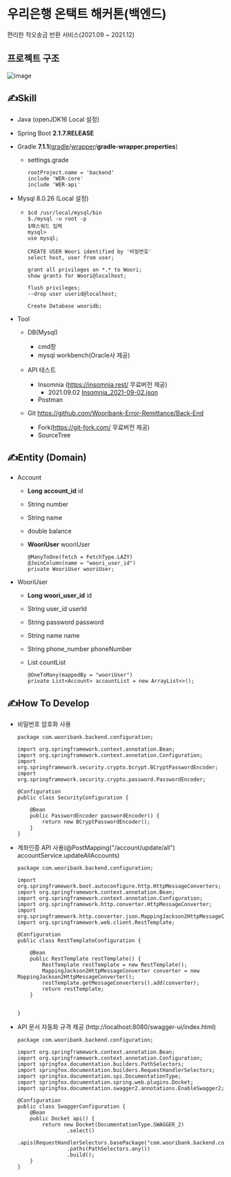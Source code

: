 # 우리은행 온택트 해커톤(백엔드)

편리한 착오송금 반환 서비스(2021.09 ~ 2021.12)

## 프로젝트 구조

![image](https://user-images.githubusercontent.com/71204049/135059863-5a7fe359-b1e4-4f46-ae53-86879bb62306.png)


## ✍Skill

- Java (openJDK16 Local 설정)

- Spring Boot **2.1.7.RELEASE**

- Gradle **7.1.1**([gradle](https://github.com/brightest-ko/springboot-webservice/tree/master/gradle)/[wrapper](https://github.com/brightest-ko/springboot-webservice/tree/master/gradle/wrapper)/**gradle-wrapper.properties**)

  - settings.grade

    ```
    rootProject.name = 'backend'
    include 'WER-core'
    include 'WER-api'
    ```

- Mysql 8.0.26 (Local 설정)

  - ```
    $cd /usr/local/mysql/bin
    $./mysql -u root -p
    $패스워드 입력
    mysql>
    use mysql;
    
    CREATE USER Woori identified by '비밀번호'
    select host, user from user;
    
    grant all privileges on *.* to Woori;
    show grants for Woori@localhost;
    
    flush privileges;
    --drop user userid@localhost;
    
    Create Database wooridb;
    ```

- Tool

  - DB(Mysql)

    - cmd창
    - mysql workbench(Oracle사 제공)

  - API 테스트

    - Insomnia (https://insomnia.rest/ 무료버전 제공)
      - 2021.09.02  [Insomnia_2021-09-02.json](../Desktop/Insomnia_2021-09-02.json) 
    - Postman

  - Git https://github.com/Wooribank-Error-Remittance/Back-End

    - Fork(https://git-fork.com/ 무료버전 제공)
    - SourceTree

    

## ✍Entity (Domain)

- Account
  
  - **Long account_id** id
    
  - String number
    
  - String name
    
  - double balance
    
  - **WooriUser** wooriUser
    
    ```
    @ManyToOne(fetch = FetchType.LAZY)
    @JoinColumn(name = "woori_user_id")
    private WooriUser wooriUser;
    ```
  
- WooriUser
  - **Long woori_user_id** id

  - String user_id userId

  - String password password

  - String name name

  - String phone_number phoneNumber

  - List<Account> countList

    ```
    @OneToMany(mappedBy = "wooriUser")
    private List<Account> accountList = new ArrayList<>();
    ```

  

## ✍How To Develop

- 비밀번호 암호화 사용

  ```
  package com.wooribank.backend.configuration;
  
  import org.springframework.context.annotation.Bean;
  import org.springframework.context.annotation.Configuration;
  import org.springframework.security.crypto.bcrypt.BCryptPasswordEncoder;
  import org.springframework.security.crypto.password.PasswordEncoder;
  
  @Configuration
  public class SecurityConfiguration {
  
      @Bean
      public PasswordEncoder passwordEncoder() {
          return new BCryptPasswordEncoder();
      }
  }
  ```

- 계좌인증 API 사용(@PostMapping("/account/update/all") accountService.updateAllAccounts)

  ```
  package com.wooribank.backend.configuration;
  
  import org.springframework.boot.autoconfigure.http.HttpMessageConverters;
  import org.springframework.context.annotation.Bean;
  import org.springframework.context.annotation.Configuration;
  import org.springframework.http.converter.HttpMessageConverter;
  import org.springframework.http.converter.json.MappingJackson2HttpMessageConverter;
  import org.springframework.web.client.RestTemplate;
  
  @Configuration
  public class RestTemplateConfiguration {
  
      @Bean
      public RestTemplate restTemplate() {
          RestTemplate restTemplate = new RestTemplate();
          MappingJackson2HttpMessageConverter converter = new MappingJackson2HttpMessageConverter();
          restTemplate.getMessageConverters().add(converter);
          return restTemplate;
      }
  
  
  }
  ```

- API 문서 자동화 규격 제공 (http://localhost:8080/swagger-ui/index.html)

  ```
  package com.wooribank.backend.configuration;
  
  import org.springframework.context.annotation.Bean;
  import org.springframework.context.annotation.Configuration;
  import springfox.documentation.builders.PathSelectors;
  import springfox.documentation.builders.RequestHandlerSelectors;
  import springfox.documentation.spi.DocumentationType;
  import springfox.documentation.spring.web.plugins.Docket;
  import springfox.documentation.swagger2.annotations.EnableSwagger2;
  
  @Configuration
  public class SwaggerConfiguration {
      @Bean
      public Docket api() {
          return new Docket(DocumentationType.SWAGGER_2)
                  .select()
                  .apis(RequestHandlerSelectors.basePackage("com.wooribank.backend.controller"))
                  .paths(PathSelectors.any())
                  .build();
      }
  }
  ```
